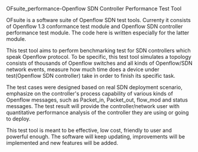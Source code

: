 OFsuite_performance-Openflow SDN Controller Performance Test Tool

OFsuite is a software suite of Openflow SDN test tools. Currenty it consists of Openflow 1.3 conformance test module and Openflow SDN controller performance test module. The code here is written especially for the latter module.

This test tool aims to perform benchmarking test for SDN controllers which speak Openflow protocol. To be specific, this test tool simulates a topology consists of thousands of Openflow switches and all kinds of Openflow/SDN network events, measure how much time does a device under test(Openflow SDN controller) take in order to finish its specific task.

The test cases were designed based on real SDN deployment scenario, emphasize on the controller's process capability of various kinds of Openflow messages, such as Packet_in, Packet_out, flow_mod and status messages. The test result will provide the controller/network user with quantitative performance analysis of the controller they are using or going to deploy.

This test tool is meant to be effective, low cost, friendly to user and powerful enough. The software will keep updating, improvements will be implemented and new features will be added.

